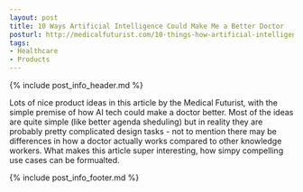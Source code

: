 ```yaml
---
layout: post
title: 10 Ways Artificial Intelligence Could Make Me a Better Doctor
posturl: http://medicalfuturist.com/10-things-how-artificial-intelligence-could-make-me-a-better-doctor/
tags:
- Healthcare
- Products
---
```


{% include post_info_header.md %}

Lots of nice product ideas in this article by the Medical Futurist, with the simple premise of how AI tech could make a doctor better. Most of the ideas are quite simple (like better agenda sheduling) but in reality they are probably pretty complicated design tasks - not to mention there may be differences in how a doctor actually works compared to other knowledge workers. What makes this article super interesting, how simpy compelling use cases can be formualted.

<!--more-->{% include post_info_footer.md %}
